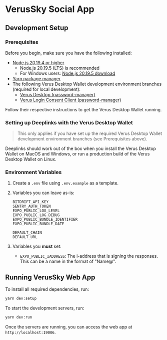# VerusSky Social App

## Development Setup

### Prerequisites

Before you begin, make sure you have the following installed:

- [Node.js 20.19.4 or higher](https://nodejs.org/en/download/)
    - Node.js 20.19.5 (LTS) is recommended
    - For Windows users: [Node.js 20.19.5 download](https://nodejs.org/en/download/archive/v20.19.5)
- [Yarn package manager](https://yarnpkg.com/getting-started/install)
- The following Verus Desktop Wallet development environment branches (required for local development):
    - [Verus Desktop (password-manager)](https://github.com/mcstoer/Verus-Desktop/tree/password-manager)
    - [Verus Login Consent Client (password-manager)](https://github.com/mcstoer/verus-login-consent-client/tree/password-manager)

Follow their respective instructions to get the Verus Desktop Wallet running.

### Setting up Deeplinks with the Verus Desktop Wallet

> This only applies if you have set up the required Verus Desktop Wallet development environment branches (see Prerequisites above).

Deeplinks should work out of the box when you install the Verus Desktop Wallet on MacOS and Windows, or run a production build of the Verus Desktop Wallet on Linux.

### Environment Variables

1. Create a `.env` file using `.env.example` as a template.

2. Variables you can leave as-is:
    ```
    BITDRIFT_API_KEY
    SENTRY_AUTH_TOKEN
    EXPO_PUBLIC_LOG_LEVEL
    EXPO_PUBLIC_LOG_DEBUG
    EXPO_PUBLIC_BUNDLE_IDENTIFIER
    EXPO_PUBLIC_BUNDLE_DATE

    DEFAULT_CHAIN
    DEFAULT_URL
    ```

3. Variables you **must** set:
    - `EXPO_PUBLIC_IADDRESS`: The i-address that is signing the responses. This can be a name in the format of "Name@".

## Running VerusSky Web App

To install all required dependencies, run:
```bash
yarn dev:setup
```

To start the development servers, run:
```bash
yarn dev:run
```

Once the servers are running, you can access the web app at `http://localhost:19006`.
